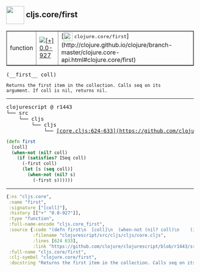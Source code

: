 ## <img width="48px" valign="middle" src="http://i.imgur.com/Hi20huC.png"> cljs.core/first

 <table border="1">
<tr>
<td>function</td>
<td><a href="https://github.com/cljsinfo/api-refs/tree/0.0-927"><img valign="middle" alt="[+] 0.0-927" src="https://img.shields.io/badge/+-0.0--927-lightgrey.svg"></a> </td>
<td>
[<img height="24px" valign="middle" src="http://i.imgur.com/1GjPKvB.png"> <samp>clojure.core/first</samp>](http://clojure.github.io/clojure/branch-master/clojure.core-api.html#clojure.core/first)
</td>
</tr>
</table>

 <samp>
(__first__ coll)<br>
</samp>

```
Returns the first item in the collection. Calls seq on its
argument. If coll is nil, returns nil.
```

---

 <pre>
clojurescript @ r1443
└── src
    └── cljs
        └── cljs
            └── <ins>[core.cljs:624-633](https://github.com/clojure/clojurescript/blob/r1443/src/cljs/cljs/core.cljs#L624-L633)</ins>
</pre>

```clj
(defn first
  [coll]
  (when-not (nil? coll)
    (if (satisfies? ISeq coll)
      (-first coll)
      (let [s (seq coll)]
        (when-not (nil? s)
          (-first s))))))
```


---

```clj
{:ns "cljs.core",
 :name "first",
 :signature ["[coll]"],
 :history [["+" "0.0-927"]],
 :type "function",
 :full-name-encode "cljs.core_first",
 :source {:code "(defn first\n  [coll]\n  (when-not (nil? coll)\n    (if (satisfies? ISeq coll)\n      (-first coll)\n      (let [s (seq coll)]\n        (when-not (nil? s)\n          (-first s))))))",
          :filename "clojurescript/src/cljs/cljs/core.cljs",
          :lines [624 633],
          :link "https://github.com/clojure/clojurescript/blob/r1443/src/cljs/cljs/core.cljs#L624-L633"},
 :full-name "cljs.core/first",
 :clj-symbol "clojure.core/first",
 :docstring "Returns the first item in the collection. Calls seq on its\nargument. If coll is nil, returns nil."}

```
